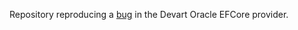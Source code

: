 Repository reproducing a [bug](https://forums.devart.com/viewtopic.php?f=30&t=39450) in the Devart Oracle EFCore provider.
